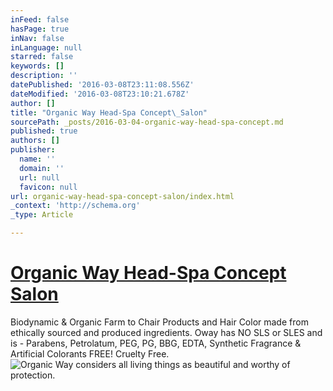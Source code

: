 ```yaml
---
inFeed: false
hasPage: true
inNav: false
inLanguage: null
starred: false
keywords: []
description: ''
datePublished: '2016-03-08T23:11:08.556Z'
dateModified: '2016-03-08T23:10:21.678Z'
author: []
title: "Organic Way Head-Spa Concept\_Salon"
sourcePath: _posts/2016-03-04-organic-way-head-spa-concept.md
published: true
authors: []
publisher:
  name: ''
  domain: ''
  url: null
  favicon: null
url: organic-way-head-spa-concept-salon/index.html
_context: 'http://schema.org'
_type: Article

---
```

# [Organic Way Head-Spa Concept Salon][0]

Biodynamic & Organic Farm to Chair Products and Hair Color made from ethically sourced and produced ingredients. Oway has NO SLS or SLES and is - Parabens, Petrolatum, PEG, PG, BBG, EDTA, Synthetic Fragrance & Artificial Colorants FREE! Cruelty Free. ![Organic Way considers all living things as beautiful and worthy of protection.](https://s3-us-west-2.amazonaws.com/the-grid-img/p/2fe7b2ab3970a3380ddf56f4875fab8f862fc1b7.png)

[0]: oway.com